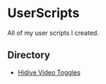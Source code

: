 # UserScripts
 All of my user scripts I created.


## Directory
* [Hidive Video Toggles](doc/HidiveVideoToggles.html)